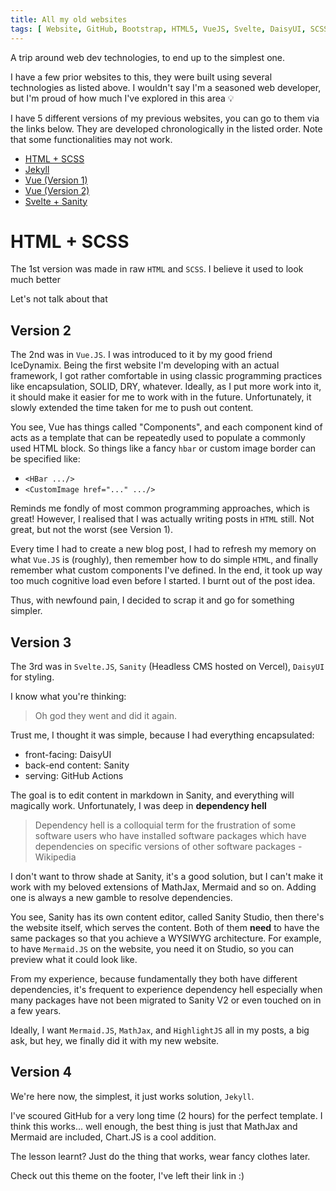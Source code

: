 ```yaml
---
title: All my old websites
tags: [ Website, GitHub, Bootstrap, HTML5, VueJS, Svelte, DaisyUI, SCSS, Sanity, JavaScript ]
---
```


A trip around web dev technologies, to end up to the simplest one.

<!--more-->

I have a few prior websites to this, they were built using several technologies
as listed above. I wouldn't say I'm a seasoned web developer, but I'm proud of
how much I've explored in this area :bulb:

I have 5 different versions of my previous websites, you can go to them
via the links below. They are developed chronologically in the listed order.
Note that some functionalities may not work.

- [HTML + SCSS](https://eve-ning.github.io/website-html/)
- [Jekyll](https://eve-ning.github.io/website-jekyll/)
- [Vue (Version 1)](https://eve-ning.github.io/website-vue-1/)
- [Vue (Version 2)](https://eve-ning.github.io/website-vue-2/)
- [Svelte + Sanity](https://eve-ning.github.io/website-svelte/)

# HTML + SCSS

The 1st version was made in raw `HTML` and `SCSS`. I believe it used to look
much better


Let's not talk about that

## Version 2

The 2nd was in `Vue.JS`. I was introduced to it by my good friend IceDynamix.
Being the first website I'm developing with an actual framework, I got rather
comfortable in using classic programming practices like encapsulation, SOLID,
DRY, whatever. Ideally, as I put more work into it, it should make it easier
for me to work with in the future. Unfortunately, it slowly extended the time
taken for me to push out content.

You see, Vue has things called "Components", and each component kind of acts as
a template that can be repeatedly used to populate a commonly used HTML block.
So things like a fancy `hbar` or custom image border can be specified like:

- `<HBar .../>`
- `<CustomImage href="..." .../>`

Reminds me fondly of most common programming approaches, which is great!
However, I realised that I was actually writing posts in `HTML` still. Not
great, but not the worst (see Version 1).

Every time I had to create a new blog post, I had to refresh my memory on what
`Vue.JS` is (roughly), then remember how to do simple `HTML`, and finally
remember what custom components I've defined. In the end, it took up way too
much cognitive load even before I started. I burnt out of the post idea.

Thus, with newfound pain, I decided to scrap it and go for something simpler.

## Version 3

The 3rd was in `Svelte.JS`, `Sanity` (Headless CMS hosted on Vercel),
`DaisyUI` for styling.

I know what you're thinking:

> Oh god they went and did it again.

Trust me, I thought it was simple, because I had everything encapsulated:

- front-facing: DaisyUI
- back-end content: Sanity
- serving: GitHub Actions

The goal is to edit content in markdown in Sanity, and everything will magically
work. Unfortunately, I was deep in **dependency hell**

> Dependency hell is a colloquial term for the frustration of some software
> users who have installed software packages which have dependencies on specific
> versions of other software packages - Wikipedia

I don't want to throw shade at Sanity, it's a good solution, but I can't make it
work with my beloved extensions of MathJax, Mermaid and so on.
Adding one is always a new gamble to resolve dependencies.

You see, Sanity has its own content editor, called Sanity Studio, then there's
the website itself, which serves the content. Both of them **need** to have
the same packages so that you achieve a WYSIWYG architecture.
For example, to have `Mermaid.JS` on the website, you need it on Studio, so
you can preview what it could look like.

From my experience, because fundamentally they both have different dependencies,
it's frequent to experience dependency hell especially when many packages have
not been migrated to Sanity V2 or even touched on in a few years.

Ideally, I want `Mermaid.JS`, `MathJax`, and `HighlightJS` all in my posts, a
big ask, but hey, we finally did it with my new website.

## Version 4

We're here now, the simplest, it just works solution, `Jekyll`.

I've scoured GitHub for a very long time (2 hours) for the perfect template.
I think this works... well enough, the best thing is just that MathJax and
Mermaid are included, Chart.JS is a cool addition.

The lesson learnt? Just do the thing that works, wear fancy clothes later.

Check out this theme on the footer, I've left their link in :)

